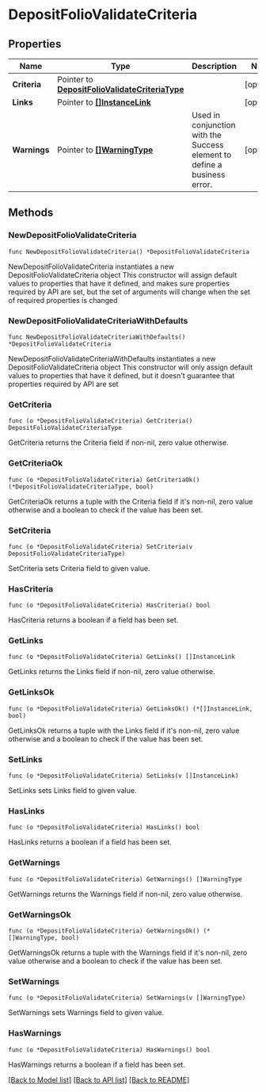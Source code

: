 # DepositFolioValidateCriteria

## Properties

Name | Type | Description | Notes
------------ | ------------- | ------------- | -------------
**Criteria** | Pointer to [**DepositFolioValidateCriteriaType**](DepositFolioValidateCriteriaType.md) |  | [optional] 
**Links** | Pointer to [**[]InstanceLink**](InstanceLink.md) |  | [optional] 
**Warnings** | Pointer to [**[]WarningType**](WarningType.md) | Used in conjunction with the Success element to define a business error. | [optional] 

## Methods

### NewDepositFolioValidateCriteria

`func NewDepositFolioValidateCriteria() *DepositFolioValidateCriteria`

NewDepositFolioValidateCriteria instantiates a new DepositFolioValidateCriteria object
This constructor will assign default values to properties that have it defined,
and makes sure properties required by API are set, but the set of arguments
will change when the set of required properties is changed

### NewDepositFolioValidateCriteriaWithDefaults

`func NewDepositFolioValidateCriteriaWithDefaults() *DepositFolioValidateCriteria`

NewDepositFolioValidateCriteriaWithDefaults instantiates a new DepositFolioValidateCriteria object
This constructor will only assign default values to properties that have it defined,
but it doesn't guarantee that properties required by API are set

### GetCriteria

`func (o *DepositFolioValidateCriteria) GetCriteria() DepositFolioValidateCriteriaType`

GetCriteria returns the Criteria field if non-nil, zero value otherwise.

### GetCriteriaOk

`func (o *DepositFolioValidateCriteria) GetCriteriaOk() (*DepositFolioValidateCriteriaType, bool)`

GetCriteriaOk returns a tuple with the Criteria field if it's non-nil, zero value otherwise
and a boolean to check if the value has been set.

### SetCriteria

`func (o *DepositFolioValidateCriteria) SetCriteria(v DepositFolioValidateCriteriaType)`

SetCriteria sets Criteria field to given value.

### HasCriteria

`func (o *DepositFolioValidateCriteria) HasCriteria() bool`

HasCriteria returns a boolean if a field has been set.

### GetLinks

`func (o *DepositFolioValidateCriteria) GetLinks() []InstanceLink`

GetLinks returns the Links field if non-nil, zero value otherwise.

### GetLinksOk

`func (o *DepositFolioValidateCriteria) GetLinksOk() (*[]InstanceLink, bool)`

GetLinksOk returns a tuple with the Links field if it's non-nil, zero value otherwise
and a boolean to check if the value has been set.

### SetLinks

`func (o *DepositFolioValidateCriteria) SetLinks(v []InstanceLink)`

SetLinks sets Links field to given value.

### HasLinks

`func (o *DepositFolioValidateCriteria) HasLinks() bool`

HasLinks returns a boolean if a field has been set.

### GetWarnings

`func (o *DepositFolioValidateCriteria) GetWarnings() []WarningType`

GetWarnings returns the Warnings field if non-nil, zero value otherwise.

### GetWarningsOk

`func (o *DepositFolioValidateCriteria) GetWarningsOk() (*[]WarningType, bool)`

GetWarningsOk returns a tuple with the Warnings field if it's non-nil, zero value otherwise
and a boolean to check if the value has been set.

### SetWarnings

`func (o *DepositFolioValidateCriteria) SetWarnings(v []WarningType)`

SetWarnings sets Warnings field to given value.

### HasWarnings

`func (o *DepositFolioValidateCriteria) HasWarnings() bool`

HasWarnings returns a boolean if a field has been set.


[[Back to Model list]](../README.md#documentation-for-models) [[Back to API list]](../README.md#documentation-for-api-endpoints) [[Back to README]](../README.md)


